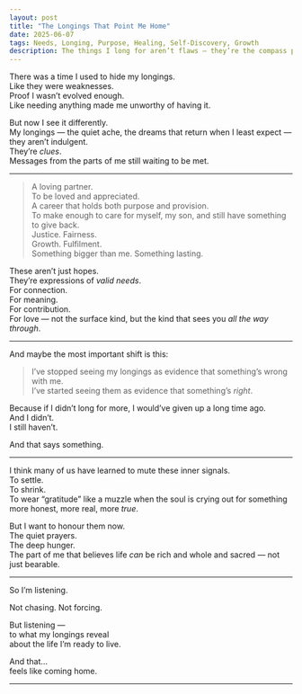 ```yaml
---
layout: post
title: "The Longings That Point Me Home"
date: 2025-06-07
tags: Needs, Longing, Purpose, Healing, Self-Discovery, Growth
description: The things I long for aren’t flaws — they’re the compass pointing me back to my unmet needs. And when I stop shaming them, I start coming home to myself.
---
```


There was a time I used to hide my longings.  
Like they were weaknesses.  
Proof I wasn’t evolved enough.  
Like needing anything made me unworthy of having it.

But now I see it differently.  
My longings — the quiet ache, the dreams that return when I least expect — they aren’t indulgent.  
They’re *clues*.  
Messages from the parts of me still waiting to be met.

---

> A loving partner.  
> To be loved and appreciated.  
> A career that holds both purpose and provision.  
> To make enough to care for myself, my son, and still have something to give back.  
> Justice. Fairness.  
> Growth. Fulfilment.  
> Something bigger than me. Something lasting.

These aren’t just hopes.  
They’re expressions of *valid needs*.  
For connection.  
For meaning.  
For contribution.  
For love — not the surface kind, but the kind that sees you *all the way through*.

---

And maybe the most important shift is this:

> I’ve stopped seeing my longings as evidence that something’s wrong with me.  
> I’ve started seeing them as evidence that something’s *right*.

Because if I didn’t long for more, I would’ve given up a long time ago.  
And I didn’t.  
I still haven’t.

And that says something.

---

I think many of us have learned to mute these inner signals.  
To settle.  
To shrink.  
To wear “gratitude” like a muzzle when the soul is crying out for something more honest, more real, more *true*.

But I want to honour them now.  
The quiet prayers.  
The deep hunger.  
The part of me that believes life *can* be rich and whole and sacred — not just bearable.

---

So I’m listening.

Not chasing. Not forcing.

But listening —  
to what my longings reveal  
about the life I’m ready to live.

And that…  
feels like coming home.

---
